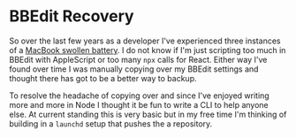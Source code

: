 # BBEdit Recovery

So over the last few years as a developer I've experienced three instances of a [MacBook swollen battery](https://www.consumerreports.org/laptop-computers/some-macbook-pro-batteries-can-swell-what-you-need-to-know/). I do not know if I'm just scripting too much in BBEdit with AppleScript or too many `npx` calls for React. Either way I've found over time I was manually copying over my BBEdit settings and thought there has got to be a better way to backup.

To resolve the headache of copying over and since I've enjoyed writing more and more in Node I thought it be fun to write a CLI to help anyone else. At current standing this is very basic but in my free time I'm thinking of building in a `launchd` setup that pushes the a repository.
